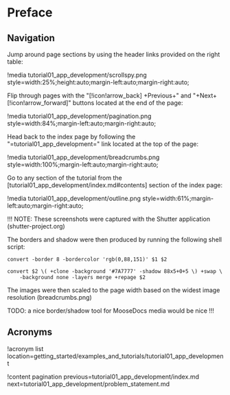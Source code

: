 # Preface

## Navigation

Jump around page sections by using the header links provided on the right table:

!media tutorial01_app_development/scrollspy.png
       style=width:25%;height:auto;margin-left:auto;margin-right:auto;

Flip through pages with the "[!icon!arrow_back] +Previous+" and "+Next+ [!icon!arrow_forward]" buttons located at the end of the page:

!media tutorial01_app_development/pagination.png
      style=width:84%;margin-left:auto;margin-right:auto;

Head back to the index page by following the "=tutorial01_app_development=" link located at the top of the page:

!media tutorial01_app_development/breadcrumbs.png
      style=width:100%;margin-left:auto;margin-right:auto;

Go to any section of the tutorial from the [tutorial01_app_development/index.md#contents] section of the index page:

!media tutorial01_app_development/outline.png
      style=width:61%;margin-left:auto;margin-right:auto;

!!!
NOTE: These screenshots were captured with the Shutter application (shutter-project.org)

The borders and shadow were then produced by running the following shell script:

```
convert -border 8 -bordercolor 'rgb(0,88,151)' $1 $2

convert $2 \( +clone -background '#7A7777' -shadow 88x5+0+5 \) +swap \
	-background none -layers merge +repage $2
```

The images were then scaled to the page width based on the widest image resolution (breadcrumbs.png)

TODO: a nice border/shadow tool for MooseDocs media would be nice
!!!

## Acronyms

!acronym list location=getting_started/examples_and_tutorials/tutorial01_app_development

!content pagination previous=tutorial01_app_development/index.md
                    next=tutorial01_app_development/problem_statement.md
